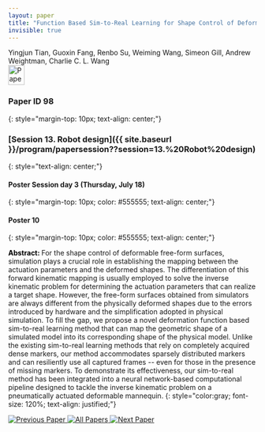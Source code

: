 ```yaml
---
layout: paper
title: "Function Based Sim-to-Real Learning for Shape Control of Deformable Free-form Surfaces"
invisible: true
---
```

<div class="paper-authors">
<div class="paper-author-box">
    <div class="paper-author-name">Yingjun Tian, Guoxin Fang, Renbo Su, Weiming Wang, Simeon Gill, Andrew Weightman, Charlie C. L. Wang</div>
    <div class="paper-author-uni"></div>
</div>

</div><div class="paper-pdf">
<div> <a href="http://www.roboticsproceedings.org/rss19/p98.pdf"><img src="{{ site.baseurl }}/images/paper_link.png" alt="Paper Website" width = "33"  height = "40"/></a> </div>
</div>

### Paper ID 98
{: style="margin-top: 10px; text-align: center;"}

### [Session 13. Robot design]({{ site.baseurl }}/program/papersession??session=13.%20Robot%20design)
{: style="text-align: center;"}

#### Poster Session day 3 (Thursday, July 18)
{: style="margin-top: 10px; color: #555555; text-align: center;"}

#### Poster 10
{: style="margin-top: 10px; color: #555555; text-align: center;"}

<b style="color: black;">Abstract: </b>For the shape control of deformable free-form surfaces, simulation plays a crucial role in establishing the mapping between the actuation parameters and the deformed shapes. The differentiation of this forward kinematic mapping is usually employed to solve the inverse kinematic problem for determining the actuation parameters that can realize a target shape. However, the free-form surfaces obtained from simulators are always different from the physically deformed shapes due to the errors introduced by hardware and the simplification adopted in physical simulation. To fill the gap, we propose a novel deformation function based sim-to-real learning method that can map the geometric shape of a simulated model into its corresponding shape of the physical model. Unlike the existing sim-to-real learning methods that rely on completely acquired dense markers, our method accommodates sparsely distributed markers and can resiliently use all captured frames -- even for those in the presence of missing markers. To demonstrate its effectiveness, our sim-to-real method has been integrated into a neural network-based computational pipeline designed to tackle the inverse kinematic problem on a pneumatically actuated deformable mannequin.
{: style="color:gray; font-size: 120%; text-align: justified;"}


<div class="paper-menu">
<a href="{{ site.baseurl }}/program/papers/097/"> <img src="{{ site.baseurl }}/images/previous_paper_icon.png" alt="Previous Paper" title="Previous Paper"/> </a>
<a href="{{ site.baseurl }}/program/papers"><img src="{{ site.baseurl }}/images/overview_icon.png" alt="All Papers" title="All Papers"/> </a>
<a href="{{ site.baseurl }}/program/papers/099/"> <img src="{{ site.baseurl }}/images/next_paper_icon.png" alt="Next Paper" title="Next Paper"/> </a>

</div>
